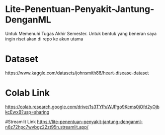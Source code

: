 # Lite-Penentuan-Penyakit-Jantung-DenganML
Untuk Memenuhi Tugas Akhir Semester. Untuk bentuk yang beneran saya ingin riset akan di repo ke akun utama

# Dataset
https://www.kaggle.com/datasets/johnsmith88/heart-disease-dataset

# Colab Link
https://colab.research.google.com/drive/1s3TYPuWJPgo9Kcms0jOfd2yOjbkcEwxB?usp=sharing

#Streamlit Link
https://lite-penentuan-penyakit-jantung-denganml-n6z72hpc7wvbgz22zt95n.streamlit.app/
